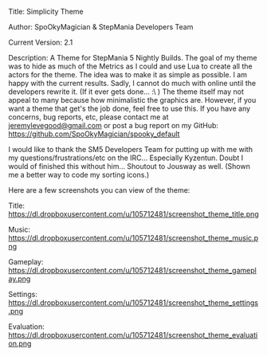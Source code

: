 Title: Simplicity Theme

Author: SpoOkyMagician & StepMania Developers Team

Current Version: 2.1


Description: A Theme for StepMania 5 Nightly Builds. The goal of my theme was to hide as much of the Metrics as I could and use Lua to create all the actors for the theme. The idea was to make it as simple as possible.
I am happy with the current results. Sadly, I cannot do much with online until the developers rewrite it. (If it ever gets done... :\ ) The theme itself may not appeal to many because how minimalistic the graphics are.
However, if you want a theme that get's the job done, feel free to use this. If you have any concerns, bug reports, etc, please contact me at jeremylevegood@gmail.com or post a bug report on my GitHub:
https://github.com/SpoOkyMagician/spooky_default


I would like to thank the SM5 Developers Team for putting up with me with my questions/frustrations/etc on the IRC... Especially Kyzentun. Doubt I would of finished this without him... Shoutout to Jousway as well.
(Shown me a better way to code my sorting icons.)


Here are a few screenshots you can view of the theme:


Title: https://dl.dropboxusercontent.com/u/105712481/screenshot_theme_title.png

Music: https://dl.dropboxusercontent.com/u/105712481/screenshot_theme_music.png

Gameplay: https://dl.dropboxusercontent.com/u/105712481/screenshot_theme_gameplay.png

Settings: https://dl.dropboxusercontent.com/u/105712481/screenshot_theme_settings.png

Evaluation: https://dl.dropboxusercontent.com/u/105712481/screenshot_theme_evaluation.png